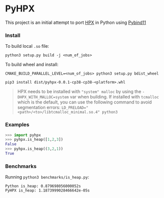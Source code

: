 # PyHPX

This project is an initial attempt to port [HPX](https://github.com/STEllAR-GROUP/hpx) in Python using [Pybind11](https://github.com/pybind/pybind11)

### Install

To build local `.so` file:

`python3 setup.py build -j <num_of_jobs>`

To build wheel and install:

`CMAKE_BUILD_PARALLEL_LEVEL=<num_of_jobs> python3 setup.py bdist_wheel`

`pip3 install dist/pyhpx-0.0.1-cp38-cp38-<platform>.whl`

> HPX needs to be installed with `"system" malloc` by using the `-DHPX_WITH_MALLOC=system` var when building.
> If installed with `tcmalloc` which is the default, you can use the following command to avoid segmentation errors:
> `LD_PRELOAD="<path>/<to>/libtcmalloc_minimal.so.4" python3`

### Examples

```python
>>> import pyhpx
>>> pyhpx.is_heap([1,2,3])
False
>>> pyhpx.is_heap((3,2,1))
True
```

### Benchmarks

Running `python3 benchmarks/is_heap.py`:

```
Python is_heap: 0.879698056000052s
PyHPX is_heap: 1.1873999028466642e-05s
```
